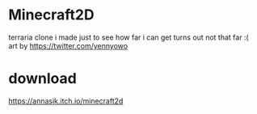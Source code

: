# Minecraft2D
terraria clone i made just to see how far i can get turns out not that far :(\
art by https://twitter.com/yennyowo

# download
https://annasjk.itch.io/minecraft2d
